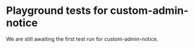 # Playground tests for custom-admin-notice
We are still awaiting the first test run for custom-admin-notice.
